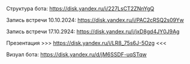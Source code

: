 Структура бота: https://disk.yandex.ru/i/227LsCT2ZNnYgQ

Запись встречи 10.10.2024: https://disk.yandex.ru/i/PAC2cRSQ2s09Yw

Запись встречи 17.10.2924: https://disk.yandex.ru/i/jxD8gd4JY0J9Ag

Презентация >>> https://disk.yandex.ru/i/LR8_75s6J-5Ozg <<<

Визуал бота: https://disk.yandex.ru/d/jM6SSDF-uqSTqw

